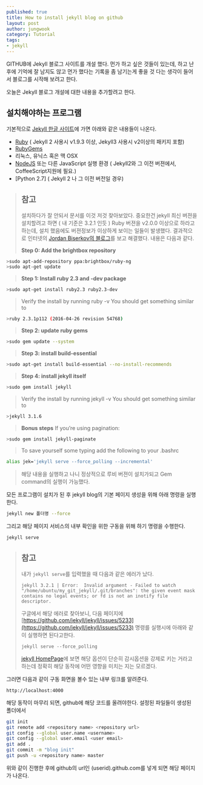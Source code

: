 ```yaml
---
published: true
title: How to install jekyll blog on github
layout: post
author: jungwook
category: Tutorial
tags:
- jekyll
---
```

GITHUB에 Jekyll 블로그 사이트를 개설 했다. 먼가 하고 싶은 것들이 있는데, 하고 난 후에 기억에 잘 남지도 않고 먼가 했다는 기록을 좀 남기는게 좋을 것 다는 생각이 들어서 블로그를 시작해 보려고 한다. 

오늘은 Jekyll 블로그 개설에 대한 내용을 추가할려고 한다.

## **설치해야하는 프로그램**

기본적으로 [Jekyll 한글 사이트](https://jekyllrb-ko.github.io)에 가면 아래와 같은 내용들이 나온다.
 - [Ruby](http://www.ruby-lang.org/en/downloads/) ( Jekyll 2 사용시 v1.9.3 이상,  Jekyll3 사용시 v2이상의 패키지 포함)
 - [RubyGems](http://rubygems.org/pages/download)
 - 리눅스, 유닉스 혹은 맥 OSX
 - [NodeJS](http://nodejs.org/) 또는 다른 JavaScript 실행 환경 ( Jekyll2와 그 이전 버젼에서, CoffeeScript지원에 필요.)
 - [Python 2.7] ( Jekyll 2 나  그 이전 버전일 경우)

> ## **참고**
> 설치하다가 잘 안되서 문서를 이것 저것 찾아보았다. 중요한건 jekyll 최신 버젼을 설치할려고 하면 ( 내 기준은 3.2.1 인듯 ) Ruby 버젼을 v2.0.0 이상으로 하라고 하는데, 설치 했음에도 버젼정보가 이상하게 보이는 일들이 발생했다. 결과적으로 인터넷의 [Jordan Biserkov의 블로그](http://biserkov.com/blog/2016/06/04/Steps-to-install-Jekyll-on-Ubuntu-on-Windows/)를 보고 해결했다. 내용은 다음과 같다.
>
>**Step 0: Add the brightbox repository**
>
```bash
>sudo apt-add-repository ppa:brightbox/ruby-ng
>sudo apt-get update
```
>**Step 1: Install ruby 2.3 and -dev package**
>
```bash
>sudo apt-get install ruby2.3 ruby2.3-dev
```
>Verify the install by running ruby -v
>You should get something similar to
>
```bash
>ruby 2.3.1p112 (2016-04-26 revision 54768)
```
>**Step 2: update ruby gems**
>
```bash
>sudo gem update --system
```
>**Step 3: install build-essential**
>
```bash
>sudo apt-get install build-essential --no-install-recommends
```
>**Step 4: install jekyll itself**
>
```bash
>sudo gem install jekyll
```
>Verify the install by running jekyll -v
>You should get something similar to
>
```bash
>jekyll 3.1.6
```
>**Bonus steps**
>If you’re using pagination:
>
```bash
>sudo gem install jekyll-paginate
```
>To save yourself some typing add the following to your .bashrc
>
```bash
alias jek='jekyll serve --force_polling --incremental'
```
> 해당 내용을 실행하고 나니 정상적으로 루비 버젼이 설치가되고 Gem command의 실행이 가능했다. 

모든 프로그램이 설치가 된 후 jekyll blog의 기본 페이지 생성을 위해 아래 명령을 실행한다.

```bash
jekyll new 폴더명 --force
```
그리고 해당 페이지 서비스의 내부 확인을 위한 구동을 위해 하기 명령을 수행한다.

```bash
jekyll serve
```
> ## **참고**
>내가 `jekyll serve`를 입력했을 때 다음과 같은 에러가 났다. 
>
>`jekyll 3.2.1 | Error:  Invalid argument - Failed to watch "/home/ubuntu/my_git_jekyll/.git/branches": the given event mask contains no legal events; or fd is not an inotify file descriptor.` 
>
>구글에서 해당 에러로 찾아보니, 다음 페이지에
[https://github.com/jekyll/jekyll/issues/5233](https://github.com/jekyll/jekyll/issues/5233) 명령를 실행시에 아래와 같이 실행하면 된다고한다.
>
>`jekyll serve --force_polling`
>
>[jekyll HomePage](http://jekyllrb-ko.github.io/docs/configuration/)에 보면 해당 옵션이 단순히 감시옵션을 강제로 키는 거라고 하는데 정확히 해당 동작에 어떤 영향을 미치는 지는 모르겠다.

그러면 다음과 같이 구동 화면을 볼수 있는 내부 링크를 알려준다.

`http://localhost:4000`

해당 동작이 마무리 되면, github에 해당 코드를 올려야한다. 설정된 파일들이 생성된 폴더에서

```bash
git init
git remote add <repository name> <repository url>
git config --global user.name <username>
git config --global user.email <user email>
git add .
git commit -m "blog init"
git push -u <repository name> master
```
위와 같이 진행한 후에 github의 url인 (userid).github.com를 넣게 되면 해당 페이지가 나온다.
